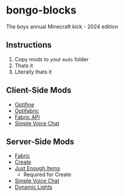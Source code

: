 # bongo-blocks
The boys annual Minecraft kick - 2024 edition

## Instructions
1. Copy mods to your `mods` folder
2. Thats it
3. Literally thats it

## Client-Side Mods 
- [Optifine](https://optifine.net/downloads)
- [Optifabric](https://www.curseforge.com/minecraft/mc-mods/optifabric)
- [Fabric API](https://www.curseforge.com/minecraft/mc-mods/fabric-api)
- [Simple Voice Chat](https://www.curseforge.com/minecraft/mc-mods/simple-voice-chat)

## Server-Side Mods
- [Fabric](https://fabricmc.net/)
- [Create](https://www.curseforge.com/minecraft/mc-mods/create-fabric)
- [Just Enough Items](https://www.curseforge.com/minecraft/mc-mods/jei)
    - Required for Create
- [Simple Voice Chat](https://www.curseforge.com/minecraft/mc-mods/simple-voice-chat)
- [Dynamic Lights](https://www.curseforge.com/minecraft/mc-mods/tschipcrafts-dynamic-lights-modz)
